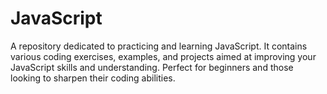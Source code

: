 # JavaScript
A repository dedicated to practicing and learning JavaScript. It contains various coding exercises, examples, and projects aimed at improving your JavaScript skills and understanding. Perfect for beginners and those looking to sharpen their coding abilities.
